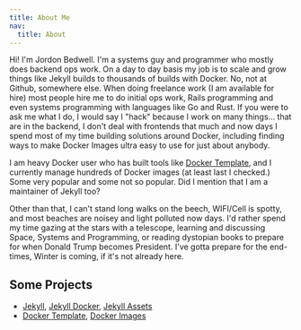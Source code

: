 ```yaml
---
title: About Me
nav:
  title: About
---
```


Hi! I'm Jordon Bedwell.  I'm a systems guy and programmer who mostly does backend ops work.  On a day to day basis my job is to scale and grow things like Jekyll builds to thousands of builds with Docker.  No, not at Github, somewhere else. When doing freelance work (I am available for hire) most people hire me to do initial ops work, Rails programming and even systems programming with languages like Go and Rust.  If you were to ask me what I do, I would say I "hack" because I work on many things... that are in the backend, I don't deal with frontends that much and now days I spend most of my time building solutions around Docker, including finding ways to make Docker Images ultra easy to use for just about anybody.

I am heavy Docker user who has built tools like [Docker Template](https://github.com/envygeeks/docker-template), and I currently manage hundreds of Docker images (at least last I checked.)  Some very popular and some not so popular.  Did I mention that I am a maintainer of Jekyll too?

Other than that, I can't stand long walks on the beech, WIFI/Cell is spotty, and most beaches are noisey and light polluted now days.  I'd rather spend my time gazing at the stars with a telescope, learning and discussing Space, Systems and Programming, or reading dystopian books to prepare for when Donald Trump becomes President.  I've gotta prepare for the end-times, Winter is coming, if it's not already here.

## Some Projects

- [Jekyll](https://github.com/jekyll/jekyll), [Jekyll Docker](https://github.com/jekyll/docker), [Jekyll Assets](https://github.com/jekyll/jekyll-assets)
- [Docker Template](https://github.com/envygeeks/docker-template), [Docker Images](https://github.com/envygeeks/docker)
